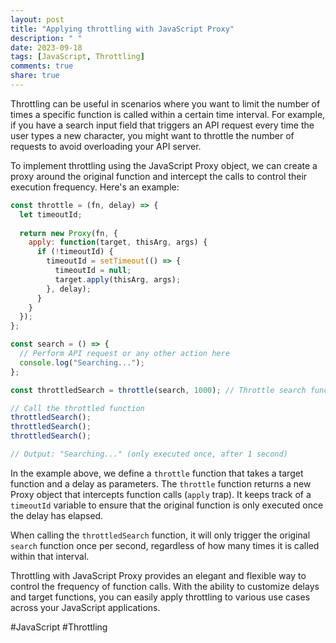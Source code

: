 ```yaml
---
layout: post
title: "Applying throttling with JavaScript Proxy"
description: " "
date: 2023-09-18
tags: [JavaScript, Throttling]
comments: true
share: true
---
```


Throttling can be useful in scenarios where you want to limit the number of times a specific function is called within a certain time interval. For example, if you have a search input field that triggers an API request every time the user types a new character, you might want to throttle the number of requests to avoid overloading your API server.

To implement throttling using the JavaScript Proxy object, we can create a proxy around the original function and intercept the calls to control their execution frequency. Here's an example:

```javascript
const throttle = (fn, delay) => {
  let timeoutId;
  
  return new Proxy(fn, {
    apply: function(target, thisArg, args) {
      if (!timeoutId) {
        timeoutId = setTimeout(() => {
          timeoutId = null;
          target.apply(thisArg, args);
        }, delay);
      }
    }
  });
};

const search = () => {
  // Perform API request or any other action here
  console.log("Searching...");
};

const throttledSearch = throttle(search, 1000); // Throttle search function to once per second

// Call the throttled function
throttledSearch();
throttledSearch();
throttledSearch();

// Output: "Searching..." (only executed once, after 1 second)

```

In the example above, we define a `throttle` function that takes a target function and a delay as parameters. The `throttle` function returns a new Proxy object that intercepts function calls (`apply` trap). It keeps track of a `timeoutId` variable to ensure that the original function is only executed once the delay has elapsed.

When calling the `throttledSearch` function, it will only trigger the original `search` function once per second, regardless of how many times it is called within that interval.

Throttling with JavaScript Proxy provides an elegant and flexible way to control the frequency of function calls. With the ability to customize delays and target functions, you can easily apply throttling to various use cases across your JavaScript applications.

#JavaScript #Throttling